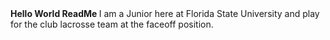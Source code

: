 <b>
Hello World ReadMe
</b>
I am a Junior here at Florida State University and play for the club lacrosse team at the faceoff position.
